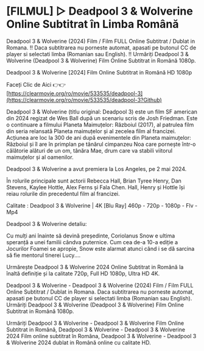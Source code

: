 # [FILMUL] ▷ Deadpool 3 & Wolverine Online Subtitrat în Limba Română

Deadpool 3 & Wolverine (2024) Film / Film FULL Online Subtitrat / Dublat in Romana. !! Daca subtitrarea nu porneste automat, apasati pe butonul CC de player si selectati limba (Romanian sau English). !! Urmăriți Deadpool 3 & Wolverine (Deadpool 3 & Wolverine) Film Online Subtitrat in Română 1080p.

Deadpool 3 & Wolverine [2024] Film Online Subtitrat in Română HD 1080p

Faceți Clic de Aici 👉👉 [https://clearmovie.org/ro/movie/533535/deadpool-3](https://clearmovie.org/ro/movie/533535/deadpool-3?Github)

Deadpool 3 & Wolverine (titlu original: Deadpool 3) este un film SF american din 2024 regizat de Wes Ball după un scenariu scris de Josh Friedman. Este o continuare a filmului Planeta Maimuțelor: Războiul (2017), al patrulea film din seria relansată Planeta maimuțelor și al zecelea film al francizei. Acțiunea are loc la 300 de ani după evenimentele din Planeta maimuțelor: Războiul și îl are în primplan pe tânărul cimpanzeu Noa care pornește într-o călătorie alături de un om, tânăra Mae, drum care va stabili viitorul maimuțelor și al oamenilor.

Deadpool 3 & Wolverine a avut premiera la Los Angeles, pe 2 mai 2024.

În rolurile principale sunt actorii Rebecca Hall, Brian Tyree Henry, Dan Stevens, Kaylee Hottle, Alex Ferns și Fala Chen. Hall, Henry și Hottle își reiau rolurile din precedentul film al francizei.

Calitate : Deadpool 3 & Wolverine | 4K [Blu Ray] 460p - 720p - 1080p - Flv - Mp4

Deadpool 3 & Wolverine detaliu:

Cu mulți ani înainte să devină președinte, Coriolanus Snow e ultima speranță a unei familii cândva puternice. Cum cea de-a 10-a ediție a Jocurilor Foamei se apropie, Snow este alarmat atunci când i se dă sarcina să fie mentorul tinerei Lucy....

Urmărește Deadpool 3 & Wolverine 2024 Online Subtitrat in Română la înaltă definiție și la calitate 720p, Full HD 1080p, Ultra HD 4K.

Deadpool 3 & Wolverine - Deadpool 3 & Wolverine (2024) Film / Film FULL Online Subtitrat / Dublat in Romana. Daca subtitrarea nu porneste automat, apasati pe butonul CC de player si selectati limba (Romanian sau English). Urmăriți Deadpool 3 & Wolverine (Deadpool 3 & Wolverine) Film Online Subtitrat in Română 1080p.

Urmăriți Deadpool 3 & Wolverine - Deadpool 3 & Wolverine Film Online Subtitrat in Română, Deadpool 3 & Wolverine - Deadpool 3 & Wolverine 2024 Film online subtitrat în Româna, Deadpool 3 & Wolverine - Deadpool 3 & Wolverine 2024 dublat in Română online cu calitate HD.
